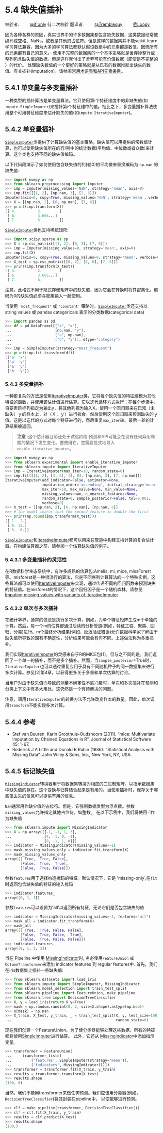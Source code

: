 # 5.4 缺失值插补

校验者:
        [@if only](https://github.com/apachecn/scikit-learn-doc-zh)
        待二次校验
翻译者:
        [@Trembleguy](https://github.com/apachecn/scikit-learn-doc-zh)
        [@Loopy](https://github.com/loopyme)

因为各种各样的原因，真实世界中的许多数据集都包含缺失数据，这类数据经常被编码成空格、NaNs，或者是其他的占位符。但是这样的数据集并不能scikit-learn学习算法兼容，因为大多的学习算法都默认假设数组中的元素都是数值，因而所有的元素都有自己的意义。 使用不完整的数据集的一个基本策略就是舍弃掉整行或整列包含缺失值的数据。但是这样就付出了舍弃可能有价值数据（即使是不完整的 ）的代价。 处理缺失数值的一个更好的策略就是从已有的数据推断出缺失的数值。有关插补(imputation)，请参阅[常用术语表和API元素条目](https://scikit-learn.org/stable/glossary.html#glossary)。

## 5.4.1 单变量与多变量插补
一种类型的插补算法是单变量算法，它只使用第i个特征维度中的非缺失值(如`impute.SimpleImputer`)来插补第i个特征维中的值。相比之下，多变量插补算法使用整个可用特征维度来估计缺失的值(如`impute.IterativeImputer`)。

## 5.4.2 单变量插补
[`SimpleImputer`](https://scikit-learn.org/stable/modules/generated/sklearn.impute.SimpleImputer.html#sklearn.impute.SimpleImputer)类提供了计算缺失值的基本策略。缺失值可以用提供的常数值计算，也可以使用缺失值所在的行/列中的统计数据(平均值、中位数或者众数)来计算。这个类也支持不同的缺失值编码。

以下代码段演示了如何使用包含缺失值的列(轴0)的平均值来替换编码为 `np.nan` 的缺失值:

```py
>>> import numpy as np
>>> from sklearn.preprocessing import Imputer
>>> imp = Imputer(missing_values='NaN', strategy='mean', axis=0)
>>> imp.fit([[1, 2], [np.nan, 3], [7, 6]])
Imputer(axis=0, copy=True, missing_values='NaN', strategy='mean', verbose=0)
>>> X = [[np.nan, 2], [6, np.nan], [7, 6]]
>>> print(imp.transform(X))                           
[[ 4.          2.        ]
 [ 6.          3.666...]
 [ 7.          6.        ]]

```

[`SimpleImputer`](https://scikit-learn.org/stable/modules/generated/sklearn.impute.SimpleImputer.html#sklearn.impute.SimpleImputer)类也支持稀疏矩阵:

```py
>>> import scipy.sparse as sp
>>> X = sp.csc_matrix([[1, 2], [0, 3], [7, 6]])
>>> imp = Imputer(missing_values=0, strategy='mean', axis=0)
>>> imp.fit(X)
Imputer(axis=0, copy=True, missing_values=0, strategy='mean', verbose=0)
>>> X_test = sp.csc_matrix([[0, 2], [6, 0], [7, 6]])
>>> print(imp.transform(X_test))                      
[[ 4.          2.        ]
 [ 6.          3.666...]
 [ 7.          6.        ]]

```

注意，此格式不用于隐式存储矩阵中的缺失值，因为它会在转换时将其密集化。编码为0的缺失值必须与密集输入一起使用。

当使用 `'most_frequent'` 或 `'constant'` 策略时，[`SimpleImputer`](https://scikit-learn.org/stable/modules/generated/sklearn.impute.SimpleImputer.html#sklearn.impute.SimpleImputer)类还支持以 string values 或 pandas categoricals 表示的分类数据(categorical data)

```py
>>> import pandas as pd
>>> df = pd.DataFrame([["a", "x"],
...                    [np.nan, "y"],
...                    ["a", np.nan],
...                    ["b", "y"]], dtype="category")
...
>>> imp = SimpleImputer(strategy="most_frequent")
>>> print(imp.fit_transform(df))      
[['a' 'x']
 ['a' 'y']
 ['a' 'y']
 ['b' 'y']]
 ```
### 5.4.3 多变量插补
 一种更复杂的方法是使用[IterativeImputer](https://scikit-learn.org/stable/modules/generated/sklearn.impute.IterativeImputer.html#sklearn.impute.IterativeImputer)类，它将每个缺失值的特征建模为其他特征的函数，并使用该估计值进行估算。它以迭代循环方式执行：在每个步骤中，将要素目标列指定为输出y，将其他列视为输入X。使用一个回归器来在已知（未缺失）ｙ的样本上，对（Ｘ，ｙ）进行拟合。然后使用这个回归器来预测缺失的ｙ值。这是以迭代的方式对每个特征进行的，然后重复`max_iter`轮。最后一轮的计算结果被返回。

>**注意** :这个估计器目前还处于试验阶段:预测和API可能会在没有任何弃用周期的情况下发生变化。要使用它，您需要显式地导入`enable_iterative_imputer`。

```py
>>> import numpy as np
>>> from sklearn.experimental import enable_iterative_imputer
>>> from sklearn.impute import IterativeImputer
>>> imp = IterativeImputer(max_iter=10, random_state=0)
>>> imp.fit([[1, 2], [3, 6], [4, 8], [np.nan, 3], [7, np.nan]])  
IterativeImputer(add_indicator=False, estimator=None,
                 imputation_order='ascending', initial_strategy='mean',
                 max_iter=10, max_value=None, min_value=None,
                 missing_values=nan, n_nearest_features=None,
                 random_state=0, sample_posterior=False, tol=0.001,
                 verbose=0)
>>> X_test = [[np.nan, 2], [6, np.nan], [np.nan, 6]]
>>> # the model learns that the second feature is double the first
>>> print(np.round(imp.transform(X_test)))
[[ 1.  2.]
 [ 6. 12.]
 [ 3.  6.]]
```
[`SimpleImputer`](https://scikit-learn.org/stable/modules/generated/sklearn.impute.SimpleImputer.html#sklearn.impute.SimpleImputer)和[IterativeImputer](https://scikit-learn.org/stable/modules/generated/sklearn.impute.IterativeImputer.html#sklearn.impute.IterativeImputer)都可以用来在管道中构建支持计算的复合估计器。在构建估算器之前，请参阅[一个估算缺失值的例子](https://scikit-learn.org/stable/auto_examples/impute/plot_missing_values.html#sphx-glr-auto-examples-impute-plot-missing-values-py)。

### 5.4.3.1 多变量插补的灵活性
在R数据科学生态系统中，有许多成熟的估算包:Amelia, mi, mice, missForest等。misforest是一种很流行的算法，它是不同序列计算算法的一个特殊实例，这些算法都可以使用[IterativeImputer](https://scikit-learn.org/stable/modules/generated/sklearn.impute.IterativeImputer.html#sklearn.impute.IterativeImputer)来实现，通过传递不同的回归函数来预测缺失的特征值。在misforest的情况下，这个回归因子是一个随机森林。请参见[Imputing missing values with variants of IterativeImputer](https://scikit-learn.org/stable/auto_examples/impute/plot_iterative_imputer_variants_comparison#imputing-missing-values-with-variants-of-iterativeimputer)

### 5.4.3.2 单次与多次插补
在统计学界，通常的做法是执行多次计算，例如，为单个特征矩阵生成m个单独的计算。然后，每一个m的估算都通过后续的分析管道(例如，特征工程、聚类、回归、分类)进行。m个最终分析结果(例如，延迟验证错误)允许数据科学家了解由于缺失值所导致的固有不确定性，分析结果可能会有何不同。上述做法称为多重插补。

我们实现[IterativeImputer](https://scikit-learn.org/stable/modules/generated/sklearn.impute.IterativeImputer.html#sklearn.impute.IterativeImputer)的灵感来自于R的MICE包[1]，但与之不同的是，我们返回了一个单一的插补，而不是多个插补。然而，当`sample_posterior`=True时，`IterativeImputer`也可以通过重复应用于具有不同随机种子的同一数据集来进行多次计算。参见[2]第4章，以获得更多关于多重和单次估算的讨论。

当用户对由于缺失值而导致的测量不确定性不感兴趣时，单次和多次插补在预测和分类上下文中有多大用处，这仍然是一个有待解决的问题。

注意，调用`IterativeImputer`的转换方法不允许改变样本的数量。因此，单次调用`transform`不能实现多次计算。

## 5.4.4 参考
 * Stef van Buuren, Karin Groothuis-Oudshoorn (2011). “mice: Multivariate Imputation by Chained Equations in R”. Journal of Statistical Software 45: 1-67.
 * Roderick J A Little and Donald B Rubin (1986). “Statistical Analysis with Missing Data”. John Wiley & Sons, Inc., New York, NY, USA.

## 5.4.5 标记缺失值
[`MissingIndicator`](https://scikit-learn.org/stable/modules/generated/sklearn.impute.MissingIndicator.html#sklearn.impute.MissingIndicator)转换器用于将数据集转换为相应的二进制矩阵，以指示数据集中缺失值的存在。这个变换与归算结合起来是有用的。当使用插补时，保存关于哪些值丢失的信息可以提供有用的信息。

`NaN`通常用作缺少值的占位符。但是，它强制数据类型为浮点数。参数`missing_values`允许指定其他占位符，如整数。 在以下示例中，我们将使用-1作为缺失值
```py
>>> from sklearn.impute import MissingIndicator
>>> X = np.array([[-1, -1, 1, 3],
...               [4, -1, 0, -1],
...               [8, -1, 1, 0]])
>>> indicator = MissingIndicator(missing_values=-1)
>>> mask_missing_values_only = indicator.fit_transform(X)
>>> mask_missing_values_only
array([[ True,  True, False],
       [False,  True,  True],
       [False,  True, False]])
```
参数`features`用于选择构造掩码的特征。默认情况下，它是 'missing-only',在`fit`时返回包含缺失值的特征的输入掩码
```py
>>> indicator.features_
array([0, 1, 3])
```
参数`features`可以设置为'all'以返回所有特征，无论它们是否包含缺失的值
```py
>>> indicator = MissingIndicator(missing_values=-1, features="all")
>>> mask_all = indicator.fit_transform(X)
>>> mask_all
array([[ True,  True, False, False],
       [False,  True, False,  True],
       [False,  True, False, False]])
>>> indicator.features_
array([0, 1, 2, 3])
```
当在 Pipeline 中使用 [MissingIndicator](https://scikit-learn.org/stable/modules/generated/sklearn.impute.MissingIndicator.html#sklearn.impute.MissingIndicator)时, 务必使用`FeatureUnion` 或`ColumnTransformer`来添加 indicator features 到 regular features中. 首先，我们在iris数据集上插补一些缺失值:
```py
>>> from sklearn.datasets import load_iris
>>> from sklearn.impute import SimpleImputer, MissingIndicator
>>> from sklearn.model_selection import train_test_split
>>> from sklearn.pipeline import FeatureUnion, make_pipeline
>>> from sklearn.tree import DecisionTreeClassifier
>>> X, y = load_iris(return_X_y=True)
>>> mask = np.random.randint(0, 2, size=X.shape).astype(np.bool)
>>> X[mask] = np.nan
>>> X_train, X_test, y_train, _ = train_test_split(X, y, test_size=100,
...                                                random_state=0)
```
现在我们创建一个FeatureUnion。为了使分类器能够处理这些数据，所有的特征都将使用[SimpleImputer](https://scikit-learn.org/stable/modules/generated/sklearn.impute.SimpleImputer.html#sklearn.impute.SimpleImputer)进行估算。 此外，它还从 [MissingIndicator](https://scikit-learn.org/stable/modules/generated/sklearn.impute.MissingIndicator.html#sklearn.impute.MissingIndicator)中添加指示变量。
```py
>>> transformer = FeatureUnion(
...     transformer_list=[
...         ('features', SimpleImputer(strategy='mean')),
...         ('indicators', MissingIndicator())])
>>> transformer = transformer.fit(X_train, y_train)
>>> results = transformer.transform(X_test)
>>> results.shape
(100, 8)
```
当然，我们不能用transformer来做任何预测。我们应该用分类器(例如，`DecisionTreeClassifier`)将其封装在pipeline中， 以便能够进行预测。
```py
>>> clf = make_pipeline(transformer, DecisionTreeClassifier())
>>> clf = clf.fit(X_train, y_train)
>>> results = clf.predict(X_test)
>>> results.shape
(100,)
```
